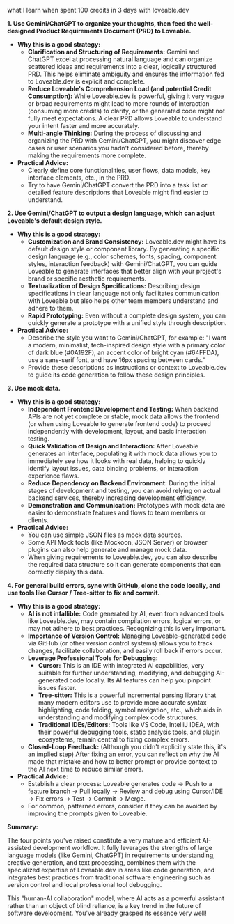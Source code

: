 
what I learn when spent 100 credits in 3 days with loveable.dev



**1. Use Gemini/ChatGPT to organize your thoughts, then feed the well-designed Product Requirements Document (PRD) to Loveable.**

*   **Why this is a good strategy:**
    *   **Clarification and Structuring of Requirements:** Gemini and ChatGPT excel at processing natural language and can organize scattered ideas and requirements into a clear, logically structured PRD. This helps eliminate ambiguity and ensures the information fed to Loveable.dev is explicit and complete.
    *   **Reduce Loveable's Comprehension Load (and potential Credit Consumption):** While Loveable.dev is powerful, giving it very vague or broad requirements might lead to more rounds of interaction (consuming more credits) to clarify, or the generated code might not fully meet expectations. A clear PRD allows Loveable to understand your intent faster and more accurately.
    *   **Multi-angle Thinking:** During the process of discussing and organizing the PRD with Gemini/ChatGPT, you might discover edge cases or user scenarios you hadn't considered before, thereby making the requirements more complete.
*   **Practical Advice:**
    *   Clearly define core functionalities, user flows, data models, key interface elements, etc., in the PRD.
    *   Try to have Gemini/ChatGPT convert the PRD into a task list or detailed feature descriptions that Loveable might find easier to understand.

**2. Use Gemini/ChatGPT to output a design language, which can adjust Loveable's default design style.**

*   **Why this is a good strategy:**
    *   **Customization and Brand Consistency:** Loveable.dev might have its default design style or component library. By generating a specific design language (e.g., color schemes, fonts, spacing, component styles, interaction feedback) with Gemini/ChatGPT, you can guide Loveable to generate interfaces that better align with your project's brand or specific aesthetic requirements.
    *   **Textualization of Design Specifications:** Describing design specifications in clear language not only facilitates communication with Loveable but also helps other team members understand and adhere to them.
    *   **Rapid Prototyping:** Even without a complete design system, you can quickly generate a prototype with a unified style through description.
*   **Practical Advice:**
    *   Describe the style you want to Gemini/ChatGPT, for example: "I want a modern, minimalist, tech-inspired design style with a primary color of dark blue (#0A192F), an accent color of bright cyan (#64FFDA), use a sans-serif font, and have 16px spacing between cards."
    *   Provide these descriptions as instructions or context to Loveable.dev to guide its code generation to follow these design principles.

**3. Use mock data.**

*   **Why this is a good strategy:**
    *   **Independent Frontend Development and Testing:** When backend APIs are not yet complete or stable, mock data allows the frontend (or when using Loveable to generate frontend code) to proceed independently with development, layout, and basic interaction testing.
    *   **Quick Validation of Design and Interaction:** After Loveable generates an interface, populating it with mock data allows you to immediately see how it looks with real data, helping to quickly identify layout issues, data binding problems, or interaction experience flaws.
    *   **Reduce Dependency on Backend Environment:** During the initial stages of development and testing, you can avoid relying on actual backend services, thereby increasing development efficiency.
    *   **Demonstration and Communication:** Prototypes with mock data are easier to demonstrate features and flows to team members or clients.
*   **Practical Advice:**
    *   You can use simple JSON files as mock data sources.
    *   Some API Mock tools (like Mockoon, JSON Server) or browser plugins can also help generate and manage mock data.
    *   When giving requirements to Loveable.dev, you can also describe the required data structure so it can generate components that can correctly display this data.

**4. For general build errors, sync with GitHub, clone the code locally, and use tools like Cursor / Tree-sitter to fix and commit.**

*   **Why this is a good strategy:**
    *   **AI is not infallible:** Code generated by AI, even from advanced tools like Loveable.dev, may contain compilation errors, logical errors, or may not adhere to best practices. Recognizing this is very important.
    *   **Importance of Version Control:** Managing Loveable-generated code via GitHub (or other version control systems) allows you to track changes, facilitate collaboration, and easily roll back if errors occur.
    *   **Leverage Professional Tools for Debugging:**
        *   **Cursor:** This is an IDE with integrated AI capabilities, very suitable for further understanding, modifying, and debugging AI-generated code locally. Its AI features can help you pinpoint issues faster.
        *   **Tree-sitter:** This is a powerful incremental parsing library that many modern editors use to provide more accurate syntax highlighting, code folding, symbol navigation, etc., which aids in understanding and modifying complex code structures.
        *   **Traditional IDEs/Editors:** Tools like VS Code, IntelliJ IDEA, with their powerful debugging tools, static analysis tools, and plugin ecosystems, remain central to fixing complex errors.
    *   **Closed-Loop Feedback:** (Although you didn't explicitly state this, it's an implied step) After fixing an error, you can reflect on why the AI made that mistake and how to better prompt or provide context to the AI next time to reduce similar errors.
*   **Practical Advice:**
    *   Establish a clear process: Loveable generates code -> Push to a feature branch -> Pull locally -> Review and debug using Cursor/IDE -> Fix errors -> Test -> Commit -> Merge.
    *   For common, patterned errors, consider if they can be avoided by improving the prompts given to Loveable.

**Summary:**

The four points you've raised constitute a very mature and efficient AI-assisted development workflow. It fully leverages the strengths of large language models (like Gemini, ChatGPT) in requirements understanding, creative generation, and text processing, combines them with the specialized expertise of Loveable.dev in areas like code generation, and integrates best practices from traditional software engineering such as version control and local professional tool debugging.

This "human-AI collaboration" model, where AI acts as a powerful assistant rather than an object of blind reliance, is a key trend in the future of software development. You've already grasped its essence very well!
